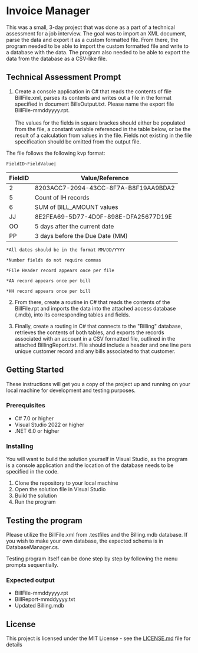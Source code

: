 # Invoice Manager

This was a small, 3-day project that was done as a part of a technical assessment for a job interview. The goal was to import an XML document, parse the data and export it as a custom formatted file. From there, the program needed to be able to import the custom formatted file and write to a database with the data. The program also needed to be able to export the data from the database as a CSV-like file.

## Technical Assessment Prompt

1. Create a console application in C# that reads the contents of file BillFile.xml, parses its contents and writes out a file in the format specified in document BillsOutput.txt. Please name the export file BillFile-mmddyyyy.rpt. <br> <br>The values for the fields in square brackes should either be populated from the file, a constant variable referenced in the table below, or be the result of a calculation from values in the file. Fields not existing in the file specification should be omitted from the output file.

The file follows the following kvp format:

`FieldID~FieldValue|`

| FieldID | Value/Reference |
| ---- | ---- |
| 2 | 8203ACC7-2094-43CC-8F7A-B8F19AA9BDA2 |
| 5 | Count of IH records |
| 6 | SUM of BILL_AMOUNT values |
| JJ | 8E2FEA69-5D77-4D0F-898E-DFA25677D19E |
| OO | 5 days after the current date |
| PP | 3 days before the Due Date (MM) |

    *All dates should be in the format MM/DD/YYYY

    *Number fields do not require commas

    *File Header record appears once per file

    *AA record appears once per bill

    *HH record appears once per bill

2. From there, create a routine in C# that reads the contents of the BillFile.rpt and imports the data into the attached access database (.mdb), into its corresponding tables and fields.

3. Finally, create a routing in C# that connects to the "Billing" database, retrieves the contents of both tables, and exports the records associated with an account in a CSV formatted file, outlined in the attached BillingReport.txt. File should include a header and one line pers unique customer record and any bills associated to that customer.

## Getting Started

These instructions will get you a copy of the project up and running on your local machine for development and testing purposes.

### Prerequisites

* C# 7.0 or higher
* Visual Studio 2022 or higher
* .NET 6.0 or higher

### Installing

You will want to build the solution yourself in Visual Studio, as the program is a console application and the location of the database needs to be specified in the code.

1. Clone the repository to your local machine
2. Open the solution file in Visual Studio
3. Build the solution
4. Run the program

## Testing the program

Please utilize the BillFile.xml from .testfiles and the Billing.mdb database. If you wish to make your own database, the expected schema is in DatabaseManager.cs.

Testing program itself can be done step by step by following the menu prompts sequentially.

### Expected output

* BillFile-mmddyyyy.rpt
* BillReport-mmddyyyy.txt
* Updated Billing.mdb

## License

This project is licensed under the MIT License - see the [LICENSE.md](LICENSE.md) file for details
